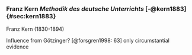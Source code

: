### Franz Kern *Methodik des deutsche Unterrichts* [-@kern1883] {#sec:kern1883}

Franz Kern (1830-1894)


Influence from Götzinger? [@forsgren1998: 63] only circumstantial evidence